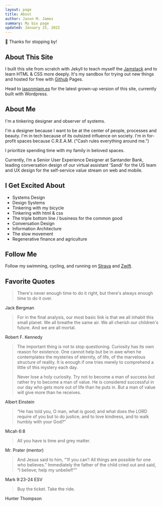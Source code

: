 ```yaml
---
layout: page
title: About
author: Jason M. James
summary: My bio page
updated: January 25, 2022
---
```


👋 Thanks for stopping by!

## About This Site

I built this site from scratch with Jekyll to teach myself the [Jamstack](https://jamstack.org/) and to learn HTML & CSS more deeply.  It's my sandbox for trying out new things and hosted for free with [Github](https://github.com/jas0nmjames/jas0nmjames.github.io) Pages.

Head to [jasonmjam.es](https://jasonmjam.es/) for the latest grown-up version of this site, currently built with Wordpress.

## About Me

I'm a tinkering designer and observer of systems.

I'm a designer because I want to be at the center of people, processes and beauty.  I'm in tech because of its outsized influence on society.  I'm in for-profit spaces because C.R.E.A.M. ("Cash rules everything around me.")

I prioritize spending time with my family in beloved spaces.

Currently, I’m a Senior User Experience Designer at Santander Bank, leading conversation design of our virtual assistant 'Sandi' for the US team and UX design for the self-service value stream on web and mobile.

## I Get Excited About

- Systems Design
- Design Systems
- Tinkering with my bicycle
- Tinkering with html & css
- The triple bottom line / business for the common good
- Conversation Design
- Information Architecture
- The slow movement
- Regenerative finance and agriculture

## Follow Me

Follow my swimming, cycling, and running on [Strava](https://www.strava.com/athletes/22708041) and [Zwift](https://www.zwift.com/athlete/2694516).

## Favorite Quotes

> There's never enough time to do it right, but there's always enough time to do it over.

Jack Bergman

> For in the final analysis, our most basic link is that we all inhabit this small planet. We all breathe the same air. We all cherish our children's future. And we are all mortal.

Robert F. Kennedy

> The important thing is not to stop questioning. Curiosity has its own reason for existence. One cannot help but be in awe when he contemplates the mysteries of eternity, of life, of the marvelous structure of reality. It is enough if one tries merely to comprehend a little of this mystery each day.
>
> Never lose a holy curiosity. Try not to become a man of success but rather try to become a man of value. He is considered successful in our day who gets more out of life than he puts in. But a man of value will give more than he receives.

Albert Einstein

> “He has told you, O man, what is good;
> and what does the LORD require of you
> but to do justice, and to love kindness,
> and to walk humbly with your God?”

Micah 6:8

> All you have is time and grey matter.

Mr. Prater (mentor)

> And Jesus said to him, “‘If you can’! All things are possible for one who believes.” Immediately the father of the child cried out and said, “I believe; help my unbelief!”"

Mark 9:23-24 ESV

> Buy the ticket.  Take the ride.

Hunter Thompson
